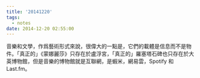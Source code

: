 ```yaml
---
title: '20141220'
tags:
  - notes
date: 2014-12-20 02:55:00
---
```


音樂和文學，作爲藝術形式來說，很偉大的一點是，它們的載體是信息而不是物件。「真正的」《蒙娜麗莎》只存在於盧浮宮，「真正的」羅塞塔石碑也只存在於大英博物館，但是音樂的博物館就是互聯網，是蝦米，網易雲，Spotify 和 Last.fm。
